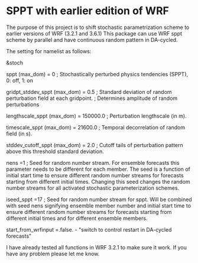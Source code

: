 # SPPT with earlier edition of WRF

The purpose of this project is to shift stochastic parametrization scheme to earlier versions of WRF (3.2.1 and 3.6.1)
This package can use WRF sppt scheme by parallel and have continuous random pattern in DA-cycled.

The setting for namelist as follows:

&stoch

sppt (max_dom)                 = 0        ; Stochastically perturbed physics tendencies (SPPT), 0: off, 1: on

gridpt_stddev_sppt (max_dom)   = 0.5      ; Standard deviation of random perturbation field at each gridpoint. ; Determines amplitude of random perturbations

lengthscale_sppt (max_dom)     = 150000.0 ; Perturbation lengthscale (in m).

timescale_sppt (max_dom)       = 21600.0  ; Temporal decorrelation of random field (in s).

stddev_cutoff_sppt (max_dom)   = 2.0   ; Cutoff tails of perturbation pattern above this threshold standard deviation.

nens                          =1        ; Seed for random number stream. For ensemble forecasts this parameter needs to be different for each member. The seed is a function of initial start time to ensure different random number streams for forecasts starting from different initial times. Changing this seed changes the random number streams for all activated stochastic parameterization schemes.

iseed_sppt                   =17 ; Seed for random number stream for sppt. Will be combined with seed nens signifying ensemble member number and initial start time to ensure different random number streams for forecasts starting from different initial times and for different ensemble members.

start_from_wrfinput                   =.false.   - "switch to control restart in DA-cycled forecasts"

I have already tested all functions in WRF 3.2.1 to make sure it work. If you have any problem please let me know.
